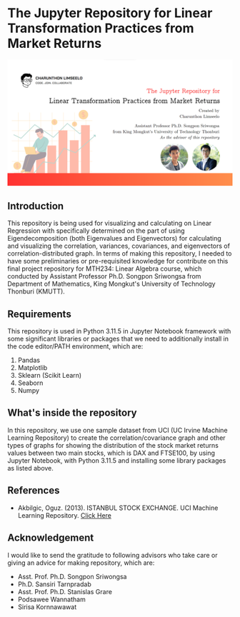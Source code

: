 # The Jupyter Repository for Linear Transformation Practices from Market Returns

![](banner.png)

## Introduction

This repository is being used for visualizing and calculating on Linear Regression with specifically determined on the part of using Eigendecomposition (both Eigenvalues and Eigenvectors) for calculating and visualizing the correlation, variances, covariances, and eigenvectors of correlation-distributed graph. In terms of making this repository, I needed to have some preliminaries or pre-requisited knowledge for contribute on this final project repository for MTH234: Linear Algebra course, which conducted by Assistant Professor Ph.D. Songpon Sriwongsa from Department of Mathematics, King Mongkut's University of Technology Thonburi (KMUTT).

## Requirements

This repository is used in Python 3.11.5 in Jupyter Notebook framework with some significant libraries or packages that we need to additionally install in the code editor/PATH environment, which are:
1. Pandas
2. Matplotlib
3. Sklearn (Scikit Learn)
4. Seaborn
5. Numpy

## What's inside the repository

In this repository, we use one sample dataset from UCI (UC Irvine Machine Learning Repository) to create the correlation/covariance graph and other types of graphs for showing the distribution of the stock market returns values between two main stocks, which is DAX and FTSE100, by using Jupyter Notebook, with Python 3.11.5 and installing some library packages as listed above.

## References
* Akbilgic, Oguz. (2013). ISTANBUL STOCK EXCHANGE. UCI Machine Learning Repository. [Click Here](https://archive-beta.ics.uci.edu/ml/datasets/istanbul+stock+exchange)

## Acknowledgement
I would like to send the gratitude to following advisors who take care or giving an advice for making repository, which are:
- Asst. Prof. Ph.D. Songpon Sriwongsa
- Ph.D. Sansiri Tarnpradab
- Asst. Prof. Ph.D. Stanislas Grare
- Podsawee Wannatham
- Sirisa Kornnawawat
